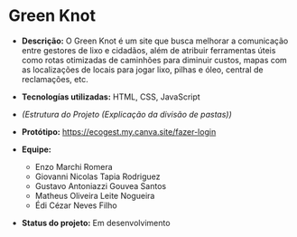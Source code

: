 # Green Knot

 - **Descrição:** O Green Knot é um site que busca melhorar a comunicação entre gestores de lixo e cidadãos, além de atribuir ferramentas úteis como rotas otimizadas de caminhões para diminuir custos, mapas com as localizações de locais para jogar lixo, pilhas e óleo, central de reclamações, etc.

 - **Tecnologías utilizadas:** HTML, CSS, JavaScript

 - *(Estrutura do Projeto (Explicação da divisão de pastas))*

 - **Protótipo:** https://ecogest.my.canva.site/fazer-login

 - **Equipe:**
     - Enzo Marchi Romera
     - Giovanni Nicolas Tapia Rodriguez
     - Gustavo Antoniazzi Gouvea Santos
     - Matheus Oliveira Leite Nogueira
     - Édi Cézar Neves Filho

 - **Status do projeto:** Em desenvolvimento
